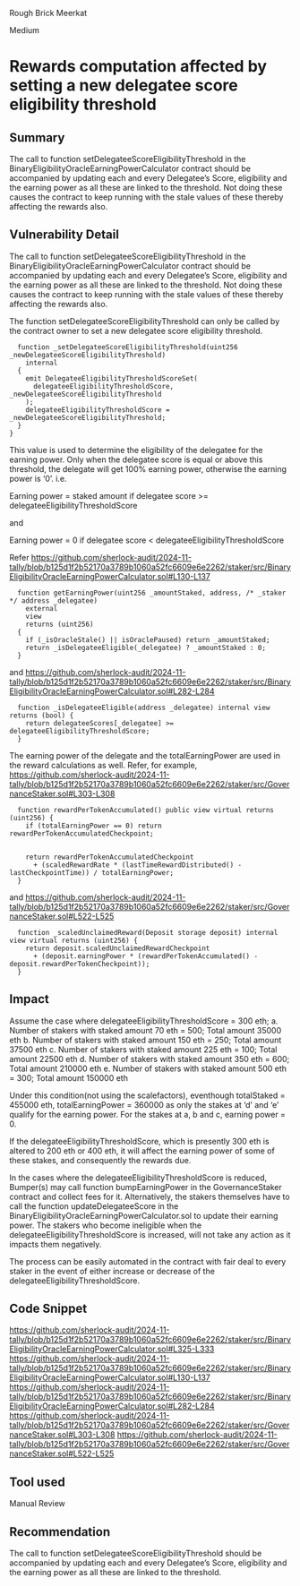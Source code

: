 Rough Brick Meerkat

Medium

# Rewards computation affected by setting a new delegatee score eligibility threshold

## Summary
The call to function setDelegateeScoreEligibilityThreshold in the BinaryEligibilityOracleEarningPowerCalculator contract should be accompanied by updating each and every Delegatee’s Score, eligibility and the earning power as all these are linked to the threshold. Not doing these causes the contract to keep running with the stale values of these thereby affecting the rewards also.
## Vulnerability Detail
The call to function setDelegateeScoreEligibilityThreshold in the BinaryEligibilityOracleEarningPowerCalculator contract should be accompanied by updating each and every Delegatee’s Score, eligibility and the earning power as all these are linked to the threshold. Not doing these causes the contract to keep running with the stale values of these thereby affecting the rewards also.

The function setDelegateeScoreEligibilityThreshold can only be called by the contract owner to set a new delegatee score eligibility threshold.

```solidity
  function _setDelegateeScoreEligibilityThreshold(uint256 _newDelegateeScoreEligibilityThreshold)
    internal
  {
    emit DelegateeEligibilityThresholdScoreSet(
      delegateeEligibilityThresholdScore, _newDelegateeScoreEligibilityThreshold
    );
    delegateeEligibilityThresholdScore = _newDelegateeScoreEligibilityThreshold;
  }
}
```
This value is used to determine the eligibility of the delegatee for the earning power. Only when the delegatee score is equal or above this threshold, the delegate will get 100% earning power, otherwise the earning power is ‘0’. i.e.

Earning power = staked amount if delegatee score >= delegateeEligibilityThresholdScore

and

Earning power = 0 if delegatee score < delegateeEligibilityThresholdScore

Refer
https://github.com/sherlock-audit/2024-11-tally/blob/b125d1f2b52170a3789b1060a52fc6609e6e2262/staker/src/BinaryEligibilityOracleEarningPowerCalculator.sol#L130-L137
```solidity
  function getEarningPower(uint256 _amountStaked, address, /* _staker */ address _delegatee)
    external
    view
    returns (uint256)
  {
    if (_isOracleStale() || isOraclePaused) return _amountStaked;
    return _isDelegateeEligible(_delegatee) ? _amountStaked : 0;
  }
```
and
https://github.com/sherlock-audit/2024-11-tally/blob/b125d1f2b52170a3789b1060a52fc6609e6e2262/staker/src/BinaryEligibilityOracleEarningPowerCalculator.sol#L282-L284
```solidity
  function _isDelegateeEligible(address _delegatee) internal view returns (bool) {
    return delegateeScores[_delegatee] >= delegateeEligibilityThresholdScore;
  }
```
The earning power of the delegate and the totalEarningPower are used in the reward calculations as well.
Refer, for example,
https://github.com/sherlock-audit/2024-11-tally/blob/b125d1f2b52170a3789b1060a52fc6609e6e2262/staker/src/GovernanceStaker.sol#L303-L308
```solidity
  function rewardPerTokenAccumulated() public view virtual returns (uint256) {
    if (totalEarningPower == 0) return rewardPerTokenAccumulatedCheckpoint;


    return rewardPerTokenAccumulatedCheckpoint
      + (scaledRewardRate * (lastTimeRewardDistributed() - lastCheckpointTime)) / totalEarningPower;
  }
```
and 
https://github.com/sherlock-audit/2024-11-tally/blob/b125d1f2b52170a3789b1060a52fc6609e6e2262/staker/src/GovernanceStaker.sol#L522-L525
```solidity
  function _scaledUnclaimedReward(Deposit storage deposit) internal view virtual returns (uint256) {
    return deposit.scaledUnclaimedRewardCheckpoint
      + (deposit.earningPower * (rewardPerTokenAccumulated() - deposit.rewardPerTokenCheckpoint));
  }
```
## Impact
Assume the case where
delegateeEligibilityThresholdScore = 300 eth;
a.	Number of stakers with staked amount 70 eth = 500;   Total amount 35000 eth
b.	Number of stakers with staked amount 150 eth = 250;  Total amount 37500 eth
c.	Number of stakers with staked amount 225 eth = 100;  Total amount 22500 eth
d.	Number of stakers with staked amount 350 eth = 600;  Total amount 210000 eth
e.	Number of stakers with staked amount 500 eth = 300;  Total amount 150000 eth

Under this condition(not using the scalefactors), eventhough totalStaked = 455000 eth, 
totalEarningPower = 360000 as only the stakes at ‘d’ and ‘e’ qualify for the earning power. For the stakes at a, b and c, earning power = 0.

If the delegateeEligibilityThresholdScore, which is presently 300 eth is altered to 200 eth or 400 eth, it will affect the earning power of some of these stakes, and consequently the rewards due.

In the cases where the delegateeEligibilityThresholdScore is reduced, Bumper(s) may call function bumpEarningPower in the GovernanceStaker contract and collect fees for it. Alternatively, the stakers themselves have to call the function updateDelegateeScore in the BinaryEligibilityOracleEarningPowerCalculator.sol to update their earning power. The stakers who become ineligible when the delegateeEligibilityThresholdScore is increased, will not take any action as it impacts them negatively.

The process can be easily automated in the contract with fair deal to every staker in the event of either increase or decrease of the delegateeEligibilityThresholdScore.
## Code Snippet
https://github.com/sherlock-audit/2024-11-tally/blob/b125d1f2b52170a3789b1060a52fc6609e6e2262/staker/src/BinaryEligibilityOracleEarningPowerCalculator.sol#L325-L333
https://github.com/sherlock-audit/2024-11-tally/blob/b125d1f2b52170a3789b1060a52fc6609e6e2262/staker/src/BinaryEligibilityOracleEarningPowerCalculator.sol#L130-L137
https://github.com/sherlock-audit/2024-11-tally/blob/b125d1f2b52170a3789b1060a52fc6609e6e2262/staker/src/BinaryEligibilityOracleEarningPowerCalculator.sol#L282-L284
https://github.com/sherlock-audit/2024-11-tally/blob/b125d1f2b52170a3789b1060a52fc6609e6e2262/staker/src/GovernanceStaker.sol#L303-L308
https://github.com/sherlock-audit/2024-11-tally/blob/b125d1f2b52170a3789b1060a52fc6609e6e2262/staker/src/GovernanceStaker.sol#L522-L525
## Tool used

Manual Review

## Recommendation
The call to function setDelegateeScoreEligibilityThreshold should be accompanied by updating each and every Delegatee’s Score, eligibility and the earning power as all these are linked to the threshold.
